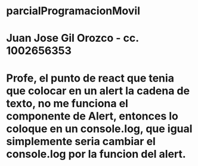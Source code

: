 # parcialProgramacionMovil

# Juan Jose Gil Orozco - cc. 1002656353

# Profe, el punto de react que tenia que colocar en un alert la cadena de texto, no me funciona el componente de Alert, entonces lo coloque en un console.log, que igual simplemente seria cambiar el console.log por la funcion del alert.
